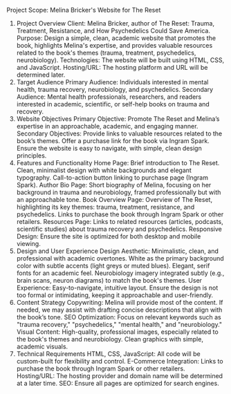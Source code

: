 Project Scope: Melina Bricker's Website for The Reset
1. Project Overview
Client: Melina Bricker, author of The Reset: Trauma, Treatment, Resistance, and How Psychedelics Could Save America.
Purpose: Design a simple, clean, academic website that promotes the book, highlights Melina's expertise, and provides valuable resources related to the book's themes (trauma, treatment, psychedelics, neurobiology).
Technologies: The website will be built using HTML, CSS, and JavaScript.
Hosting/URL: The hosting platform and URL will be determined later.
2. Target Audience
Primary Audience: Individuals interested in mental health, trauma recovery, neurobiology, and psychedelics.
Secondary Audience: Mental health professionals, researchers, and readers interested in academic, scientific, or self-help books on trauma and recovery.
3. Website Objectives
Primary Objective: Promote The Reset and Melina’s expertise in an approachable, academic, and engaging manner.
Secondary Objectives:
Provide links to valuable resources related to the book’s themes.
Offer a purchase link for the book via Ingram Spark.
Ensure the website is easy to navigate, with simple, clean design principles.
4. Features and Functionality
Home Page:
Brief introduction to The Reset.
Clean, minimalist design with white backgrounds and elegant typography.
Call-to-action button linking to purchase page (Ingram Spark).
Author Bio Page:
Short biography of Melina, focusing on her background in trauma and neurobiology, framed professionally but with an approachable tone.
Book Overview Page:
Overview of The Reset, highlighting its key themes: trauma, treatment, resistance, and psychedelics.
Links to purchase the book through Ingram Spark or other retailers.
Resources Page:
Links to related resources (articles, podcasts, scientific studies) about trauma recovery and psychedelics.
Responsive Design:
Ensure the site is optimized for both desktop and mobile viewing.
5. Design and User Experience
Design Aesthetic:
Minimalistic, clean, and professional with academic overtones.
White as the primary background color with subtle accents (light greys or muted blues).
Elegant, serif fonts for an academic feel.
Neurobiology imagery integrated subtly (e.g., brain scans, neuron diagrams) to match the book's themes.
User Experience:
Easy-to-navigate, intuitive layout.
Ensure the design is not too formal or intimidating, keeping it approachable and user-friendly.
6. Content Strategy
Copywriting: Melina will provide most of the content. If needed, we may assist with drafting concise descriptions that align with the book’s tone.
SEO Optimization: Focus on relevant keywords such as "trauma recovery," "psychedelics," "mental health," and "neurobiology."
Visual Content: High-quality, professional images, especially related to the book's themes and neurobiology. Clean graphics with simple, academic visuals.
7. Technical Requirements
HTML, CSS, JavaScript: All code will be custom-built for flexibility and control.
E-Commerce Integration: Links to purchase the book through Ingram Spark or other retailers.
Hosting/URL: The hosting provider and domain name will be determined at a later time.
SEO: Ensure all pages are optimized for search engines.
